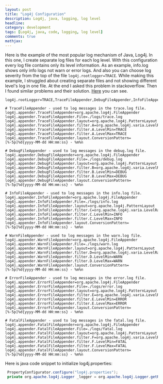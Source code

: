 ```yaml
---
layout: post
title: "Log4j Configuration"
description: Log4j, java, logging, log level
headline:
category: development
tags: [Log4j, java, code, logging, log level]
comments: true
mathjax:
---
```




Here is the example of the most popular log mechanism of Java, Log4j. In this one, I create separate log files for each log level. With this configuration every log file contains only its level information. As an example, info.log shows only info logs not warn or error logs. And also you can choose log severity from the top of the file `log4j.rootlogger=TRACE`. While making this example, I struggled about creating separate files and not showing different level's log in one file. At the end I asked this problem in stackoverflow. Then I found similar problems and their solution. [Here](http://stackoverflow.com/questions/28231893/log4j-how-to-log-by-level-and-the-log-file-should-contains-only-its-levels-log) you can see.


```
log4j.rootLogger=TRACE,TraceFileAppender,DebugFileAppender,InfoFileAppender,WarnFileAppender,ErrorFileAppender,FatalFileAppender

# TraceFileAppender - used to log messages in the trace.log file.
log4j.appender.TraceFileAppender=org.apache.log4j.FileAppender
log4j.appender.TraceFileAppender.File=./logs/trace.log
log4j.appender.TraceFileAppender.layout=org.apache.log4j.PatternLayout
log4j.appender.TraceFileAppender.filter.A=org.apache.log4j.varia.LevelRangeFilter
log4j.appender.TraceFileAppender.filter.A.LevelMin=TRACE
log4j.appender.TraceFileAppender.filter.A.LevelMax=TRACE
log4j.appender.TraceFileAppender.layout.ConversionPattern=[%-5p]%d{yyyy-MM-dd HH:mm:ss} - %m%n

# DebugFileAppender - used to log messages in the debug.log file.
log4j.appender.DebugFileAppender=org.apache.log4j.FileAppender
log4j.appender.DebugFileAppender.File=./logs/debug.log
log4j.appender.DebugFileAppender.layout=org.apache.log4j.PatternLayout
log4j.appender.DebugFileAppender.filter.B=org.apache.log4j.varia.LevelRangeFilter
log4j.appender.DebugFileAppender.filter.B.LevelMin=DEBUG
log4j.appender.DebugFileAppender.filter.B.LevelMax=DEBUG
log4j.appender.DebugFileAppender.layout.ConversionPattern=[%-5p]%d{yyyy-MM-dd HH:mm:ss} - %m%n

# InfoFileAppender - used to log messages in the info.log file.
log4j.appender.InfoFileAppender=org.apache.log4j.FileAppender
log4j.appender.InfoFileAppender.File=./logs/info.log
log4j.appender.InfoFileAppender.layout=org.apache.log4j.PatternLayout
log4j.appender.InfoFileAppender.filter.C=org.apache.log4j.varia.LevelRangeFilter
log4j.appender.InfoFileAppender.filter.C.LevelMin=INFO
log4j.appender.InfoFileAppender.filter.C.LevelMax=INFO
log4j.appender.InfoFileAppender.layout.ConversionPattern=[%-5p]%d{yyyy-MM-dd HH:mm:ss} - %m%n

# WarnFileAppender - used to log messages in the warn.log file.
log4j.appender.WarnFileAppender=org.apache.log4j.FileAppender
log4j.appender.WarnFileAppender.File=./logs/warn.log
log4j.appender.WarnFileAppender.layout=org.apache.log4j.PatternLayout
log4j.appender.WarnFileAppender.filter.D=org.apache.log4j.varia.LevelRangeFilter
log4j.appender.WarnFileAppender.filter.D.LevelMin=WARN
log4j.appender.WarnFileAppender.filter.D.LevelMax=WARN
log4j.appender.WarnFileAppender.layout.ConversionPattern=[%-5p]%d{yyyy-MM-dd HH:mm:ss} - %m%n

# ErrorFileAppender - used to log messages in the error.log file.
log4j.appender.ErrorFileAppender=org.apache.log4j.FileAppender
log4j.appender.ErrorFileAppender.File=./logs/error.log
log4j.appender.ErrorFileAppender.layout=org.apache.log4j.PatternLayout
log4j.appender.ErrorFileAppender.filter.E=org.apache.log4j.varia.LevelRangeFilter
log4j.appender.ErrorFileAppender.filter.E.LevelMin=ERROR
log4j.appender.ErrorFileAppender.filter.E.LevelMax=ERROR
log4j.appender.ErrorFileAppender.layout.ConversionPattern=[%-5p]%d{yyyy-MM-dd HH:mm:ss} - %m%n

# FatalFileAppender - used to log messages in the fatal.log file.
log4j.appender.FatalFileAppender=org.apache.log4j.FileAppender
log4j.appender.FatalFileAppender.File=./logs/fatal.log
log4j.appender.FatalFileAppender.layout=org.apache.log4j.PatternLayout
log4j.appender.FatalFileAppender.filter.F=org.apache.log4j.varia.LevelRangeFilter
log4j.appender.FatalFileAppender.filter.F.LevelMin=FATAL
log4j.appender.FatalFileAppender.filter.F.LevelMax=FATAL
log4j.appender.FatalFileAppender.layout.ConversionPattern=[%-5p]%d{yyyy-MM-dd HH:mm:ss} - %m%n
```
Here is java code snippet to initialize log4j.properties:

```java
 PropertyConfigurator.configure("log4j.properties");
 private org.apache.log4j.Logger _logger = org.apache.log4j.Logger.getRootLogger();
```
